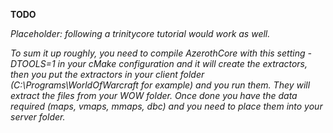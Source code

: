 **TODO**

_Placeholder: following a trinitycore tutorial would work as well._

_To sum it up roughly, you need to compile AzerothCore with this setting -DTOOLS=1 in your cMake configuration and it will create the extractors, then you put the extractors in your client folder (C:\Programs\WorldOfWarcraft for example) and you run them. They will extract the files from your WOW folder._
_Once done you have the data required (maps, vmaps, mmaps, dbc) and you need to place them into your server folder._